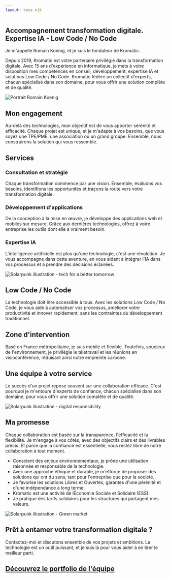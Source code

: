 ```yaml
---
layout: base.njk
---
```


  ## Accompagnement transformation digitale. Expertise IA&nbsp;- Low&nbsp;Code&nbsp;/ No&nbsp;Code

  Je m'appelle Romain Koenig, et je suis le fondateur de Kromatic.
  
  Depuis 2019, Kromatic est votre partenaire privilégié dans la transformation digitale. Avec 15 ans d'expérience en informatique, je mets à votre disposition mes compétences en conseil, développement, expertise IA et solutions Low Code / No Code.
  Kromatic fédère un collectif d'experts, chacun spécialisé dans son domaine, pour vous offrir une solution complète et de qualité.


  <img  class = "un_un"
  src="/images/PORTRAIT_800.jpg"
        srcset="/images/PORTRAIT_300.jpg 300w,
                /images/PORTRAIT_400.jpg 400w,
                /images/PORTRAIT_800.jpg 800w"
        sizes="(max-width: 400px) 300px,
            (max-width: 800px) 400px,
            800px"
        alt="Portrait Romain Koenig">

   ## Mon engagement
  
  Au-delà des technologies, mon objectif est de vous apporter sérénité et efficacité. Chaque projet est unique, et je m'adapte à vos besoins, que vous soyez une TPE/PME, une association ou un grand groupe. Ensemble, nous construirons la solution qui vous ressemble.
  

  ## Services
  ### Consultation et stratégie
  
  Chaque transformation commence par une vision. Ensemble, évaluons vos besoins, identifions les opportunités et traçons la route vers votre transformation digitale.

  ### Développement d'applications
  De la conception à la mise en œuvre, je développe des applications web et mobiles sur mesure. Grâce aux dernières technologies, offrez à votre entreprise les outils dont elle a vraiment besoin.

  ### Expertise IA
  L'intelligence artificielle est plus qu'une technologie, c'est une révolution. Je vous accompagne dans cette aventure, en vous aidant à intégrer l'IA dans vos processus et à prendre des décisions éclairées.

  <img class = "seize_neuf" 
  src="/images/SOLARPUNK_01_1200.jpg"
  srcset="/images/SOLARPUNK_01_1200.jpg 1200w,
          /images/SOLARPUNK_01_800.jpg 800w,
          /images/SOLARPUNK_01_400.jpg 400w,
          /images/SOLARPUNK_01_300.jpg 300w"
  sizes="(max-width: 400px) 300px,
      (max-width: 800px) 400px,
      (max-width: 1200px) 800px,
      1200px"
      alt="Solarpunk illustration - tech for a better tomorrow">

  ## Low Code / No Code
  La technologie doit être accessible à tous. Avec les solutions Low Code / No Code, je vous aide à automatiser vos processus, améliorer votre productivité et innover rapidement, sans les contraintes du développement traditionnel.
  

  ## Zone d'intervention
  Basé en France métropolitaine, je suis mobile et flexible. Toutefois, soucieux de l'environnement, je privilégie le télétravail et les réunions en visioconférence, réduisant ainsi notre empreinte carbone.

  ## Une équipe à votre service
  Le succès d'un projet repose souvent sur une collaboration efficace. C'est pourquoi je m'entoure d'experts de confiance, chacun spécialisé dans son domaine, pour vous offrir une solution complète et de qualité.

  <img class = "seize_neuf" 
    src="/images/SOLARPUNK_02_1200.jpg"
    srcset="/images/SOLARPUNK_02_1200.jpg 1200w,
            /images/SOLARPUNK_02_800.jpg 800w,
            /images/SOLARPUNK_02_400.jpg 400w,
            /images/SOLARPUNK_02_300.jpg 300w"
    sizes="(max-width: 400px) 300px,
        (max-width: 800px) 400px,
        (max-width: 1200px) 800px,
        1200px"
    alt="Solarpunk illustration - digital responsibility">

  ## Ma promesse
  Chaque collaboration est basée sur la transparence, l'efficacité et la flexibilité. Je m'engage à vos côtés, avec des objectifs clairs et des livrables précis. Et parce que la confiance est essentielle, vous restez libre de notre collaboration à tout moment.

  * Conscient des enjeux environnementaux, je prône une utilisation raisonnée et responsable de la technologie. 
  * Avec une approche éthique et durable, je m'efforce de proposer des solutions qui ont du sens, tant pour l'entreprise que pour la société.  
  * Je favorise les solutions Libres et Ouvertes, garantes d'une pérénité et d'une indépendance à long terme.  
  * Kromatic est une activité de lÉconomie Sociale et Solidaire (ESS).  
  * Je pratique des tarifs solidaires pour les structures qui partagent mes valeurs.  
  
  <img class = "seize_neuf" 
    src="/images/SOLARPUNK_03_1200.jpg"
    srcset="/images/SOLARPUNK_03_1200.jpg 1200w,
            /images/SOLARPUNK_03_800.jpg 800w,
            /images/SOLARPUNK_03_400.jpg 400w,
            /images/SOLARPUNK_03_300.jpg 300w"
    sizes="(max-width: 400px) 300px,
        (max-width: 800px) 400px,
        (max-width: 1200px) 800px,
        1200px"
    alt="Solarpunk illustration - Green market">
  
  ## Prêt à entamer votre transformation digitale ?
  Contactez-moi et discutons ensemble de vos projets et ambitions. La technologie est un outil puissant, et je suis là pour vous aider à en tirer le meilleur parti.


  ## [Découvrez le portfolio de l'équipe](https://portfolio.krokee.fr)
